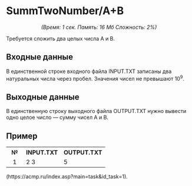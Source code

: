 <h1>SummTwoNumber/A+B</h1>
<center><i>(Время: 1&nbsp;сек. Память: 16 Мб&nbsp;Сложность: 2%)</i></center>
<!–– google_ad_section_start ––>
<p class=text>
Требуется сложить два целых числа А и В.
</p>

<h2>Входные данные</h2>

<p class=text>
В единственной строке входного файла INPUT.TXT записаны два натуральных числа через пробел. Значения чисел не превышают 10<sup>9</sup>.
</p>

<h2>Выходные данные</h2>

<p class=text>
В единственную строку выходного файла OUTPUT.TXT нужно вывести одно целое число — сумму чисел А и В.
</p>

<h2>Пример</h2>

<table class=main cellpadding=2 cellspacing=1>
<tr><th width=30>№</th><th>INPUT.TXT</th><th>OUTPUT.TXT</th></tr>
<tr class=white2><td align=center>1</td><td valign=top>2 3</td><td valign=top>5</td></tr>
</table>
 (https://acmp.ru/index.asp?main=task&id_task=1).
<!–– google_ad_section_end ––>
